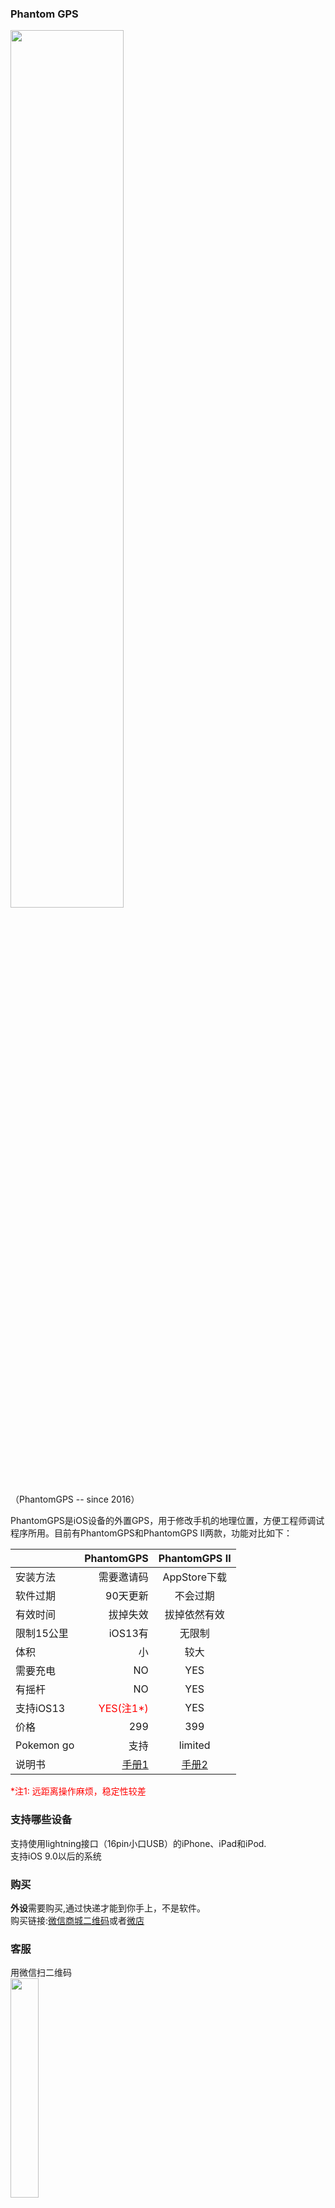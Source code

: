 ### Phantom GPS

<img src="http://phantomgps.com/assets/phantomgpsii.png" width="60%" ><br>
（PhantomGPS -- since 2016）

PhantomGPS是iOS设备的外置GPS，用于修改手机的地理位置，方便工程师调试程序所用。目前有PhantomGPS和PhantomGPS II两款，功能对比如下：<br>


|            | PhantomGPS  |  PhantomGPS II  |
| --------   | -----:     | :----: |
| 安装方法     | 需要邀请码  |   AppStore下载    |
| 软件过期     | 90天更新      |   不会过期           |
| 有效时间     | 拔掉失效    |   拔掉依然有效        |
|限制15公里 | iOS13有    |   无限制          |
| 体积        | 小         |   较大        |
| 需要充电 |    NO      |   YES    |
| 有摇杆   |   NO       |   YES    |
| 支持iOS13   |   <font  color="red">YES(注1*)</font>      |   YES    |
| 价格   |   299     |   399    |
| Pokemon go   |   支持       |   limited    |
| 说明书   |   [手册1](http://phantomgps.com/manual)      |   [手册2](http://phantomgps.com/pii_manual)    |

<font  color="red">*注1: 远距离操作麻烦，稳定性较差</font><br>
### 支持哪些设备
支持使用lightning接口（16pin小口USB）的iPhone、iPad和iPod.<br>
支持iOS 9.0以后的系统<br>

### 购买
**外设**需要购买,通过快递才能到你手上，不是软件。<br>
购买链接:[微信商城二维码](http://phantomgps.com/assets/gh_e91036b77b64_430.jpg)或者[微店](https://weidian.com/?userid=1183354983) 

### 客服
用微信扫二维码<br>
<img src="http://phantomgps.com/assets/wcqr.jpg" width="30%" ><br>
